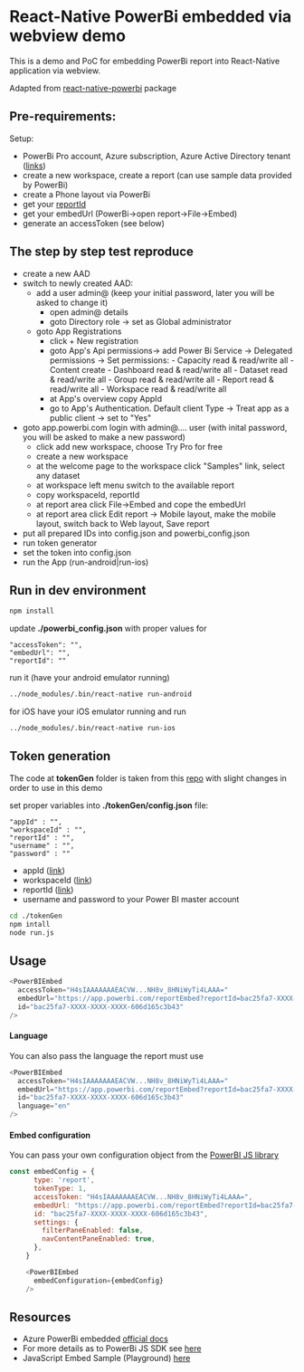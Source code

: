 # React-Native PowerBi embedded via webview demo

This is a demo and PoC for embedding PowerBi report into React-Native application via webview.

Adapted from [react-native-powerbi](https://github.com/wbroek/react-native-powerbi) package

## Pre-requirements:

Setup:

- PowerBi Pro account, Azure subscription, Azure Active Directory tenant ([links](https://docs.microsoft.com/en-us/power-bi/developer/embed-sample-for-customers#prerequisites))
- create a new workspace, create a report (can use sample data provided by PowerBi)
- create a Phone layout via PowerBi
- get your [reportId](https://docs.microsoft.com/en-us/power-bi/developer/embed-sample-for-customers#report-id)
- get your embedUrl (PowerBi->open report->File->Embed)
- generate an accessToken (see below)


## The step by step test reproduce

- create a new AAD
- switch to newly created AAD:
    - add a user admin@ (keep your initial password, later you will be asked to change it)
        - open admin@ details
        - goto Directory role -> set as Global administrator 
    - goto App Registrations
        - click + New registration
        - goto App's Api permissions-> add Power Bi Service -> Delegated permissions 
            -> Set permissions: 
                - Capacity read & read/write all
                - Content create
                - Dashboard read & read/write all
                - Dataset read & read/write all
                - Group read & read/write all
                - Report read & read/write all
                - Workspace read & read/write all
        - at App's overview copy AppId
        - go to App's Authentication. Default client Type -> Treat app as a public client -> set to "Yes" 
- goto app.powerbi.com login with admin@.... user (with inital password, you will be asked to make a new password)
	- click add new workspace, choose Try Pro for free
	- create a new workspace
 	- at the welcome page to the workspace click "Samples" link, select any dataset
	- at workspace left menu switch to the available report 
	- copy workspaceId, reportId
	- at report area click File->Embed and cope the embedUrl
	- at report area click Edit report -> Mobile layout, make the mobile layout, switch back to Web layout, Save report
- put all prepared IDs into config.json and powerbi_config.json
- run token generator
- set the token into config.json
- run the App (run-android|run-ios)	


## Run in dev environment


```bash
npm install
```

update **./powerbi_config.json** with proper values for 
```
"accessToken": "",
"embedUrl": "",
"reportId": ""
```

run it (have your android emulator running)
```bash
../node_modules/.bin/react-native run-android
```

for iOS have your iOS emulator running and run
```bash
../node_modules/.bin/react-native run-ios
```


## Token generation

The code at **tokenGen** folder is taken from this [repo](https://github.com/microsoft/PowerBI-Developer-Samples/tree/master/API%20Samples%20-%20NodeJS) with slight changes in order to use in this demo

set proper variables into **./tokenGen/config.json** file:

```
"appId" : "",
"workspaceId" : "",
"reportId" : "",
"username" : "",
"password" : ""
```

- appId ([link](https://docs.microsoft.com/en-us/power-bi/developer/embed-sample-for-customers#application-id))
- workspaceId ([link](https://docs.microsoft.com/en-us/power-bi/developer/embed-sample-for-customers#workspace-id))
- reportId ([link](https://docs.microsoft.com/en-us/power-bi/developer/embed-sample-for-customers#report-id))
- username and password to your Power BI master account

```bash
cd ./tokenGen
npm intall
node run.js
```


## Usage 

```javascript
<PowerBIEmbed
  accessToken="H4sIAAAAAAAEACVW...NH8v_8HNiWyTi4LAAA="
  embedUrl="https://app.powerbi.com/reportEmbed?reportId=bac25fa7-XXXX-XXXX-XXXX-606d165c3b43&groupId=be8908da-XXXX-XXXX-XXXX-163f52476cdd"
  id="bac25fa7-XXXX-XXXX-XXXX-606d165c3b43"
/>
```

#### Language

You can also pass the language the report must use

```javascript
<PowerBIEmbed
  accessToken="H4sIAAAAAAAEACVW...NH8v_8HNiWyTi4LAAA="
  embedUrl="https://app.powerbi.com/reportEmbed?reportId=bac25fa7-XXXX-XXXX-XXXX-606d165c3b43&groupId=be8908da-XXXX-XXXX-XXXX-163f52476cdd"
  id="bac25fa7-XXXX-XXXX-XXXX-606d165c3b43"
  language="en"
/>
```

#### Embed configuration

You can pass your own configuration object from the [PowerBI JS library](https://github.com/Microsoft/PowerBI-JavaScript/wiki/Embed-Configuration-Details)

```javascript
const embedConfig = {
      type: 'report',
      tokenType: 1,
      accessToken: "H4sIAAAAAAAEACVW...NH8v_8HNiWyTi4LAAA=",
      embedUrl: "https://app.powerbi.com/reportEmbed?reportId=bac25fa7-XXXX-XXXX-XXXX-606d165c3b43&groupId=be8908da-XXXX-XXXX-XXXX-163f52476cdd",
      id: "bac25fa7-XXXX-XXXX-XXXX-606d165c3b43",
      settings: {
        filterPaneEnabled: false,
        navContentPaneEnabled: true,
      },
    }

    <PowerBIEmbed
      embedConfiguration={embedConfig}
    />
```

## Resources

- Azure PowerBi embedded [official docs](https://docs.microsoft.com/en-us/azure/power-bi-embedded/) 
- For more details as to PowerBi JS SDK see [here](https://github.com/microsoft/PowerBI-JavaScript/wiki)
- JavaScript Embed Sample (Playground) [here](https://microsoft.github.io/PowerBI-JavaScript/demo/)
